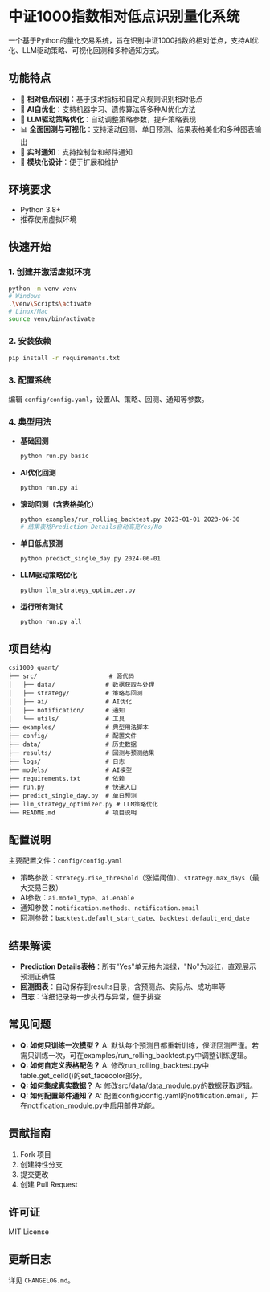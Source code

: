 # 中证1000指数相对低点识别量化系统

一个基于Python的量化交易系统，旨在识别中证1000指数的相对低点，支持AI优化、LLM驱动策略、可视化回测和多种通知方式。

## 功能特点

- 🎯 **相对低点识别**：基于技术指标和自定义规则识别相对低点
- 🤖 **AI自优化**：支持机器学习、遗传算法等多种AI优化方法
- 🧠 **LLM驱动策略优化**：自动调整策略参数，提升策略表现
- 📊 **全面回测与可视化**：支持滚动回测、单日预测、结果表格美化和多种图表输出
- 📧 **实时通知**：支持控制台和邮件通知
- 🔧 **模块化设计**：便于扩展和维护

## 环境要求

- Python 3.8+
- 推荐使用虚拟环境

## 快速开始

### 1. 创建并激活虚拟环境

```bash
python -m venv venv
# Windows
.\venv\Scripts\activate
# Linux/Mac
source venv/bin/activate
```

### 2. 安装依赖

```bash
pip install -r requirements.txt
```

### 3. 配置系统

编辑 `config/config.yaml`，设置AI、策略、回测、通知等参数。

### 4. 典型用法

- **基础回测**
  ```bash
  python run.py basic
  ```
- **AI优化回测**
  ```bash
  python run.py ai
  ```
- **滚动回测（含表格美化）**
  ```bash
  python examples/run_rolling_backtest.py 2023-01-01 2023-06-30
  # 结果表格Prediction Details自动高亮Yes/No
  ```
- **单日低点预测**
  ```bash
  python predict_single_day.py 2024-06-01
  ```
- **LLM驱动策略优化**
  ```bash
  python llm_strategy_optimizer.py
  ```
- **运行所有测试**
  ```bash
  python run.py all
  ```

## 项目结构

```
csi1000_quant/
├── src/                    # 源代码
│   ├── data/              # 数据获取与处理
│   ├── strategy/          # 策略与回测
│   ├── ai/                # AI优化
│   ├── notification/      # 通知
│   └── utils/             # 工具
├── examples/              # 典型用法脚本
├── config/                # 配置文件
├── data/                  # 历史数据
├── results/               # 回测与预测结果
├── logs/                  # 日志
├── models/                # AI模型
├── requirements.txt       # 依赖
├── run.py                 # 快速入口
├── predict_single_day.py  # 单日预测
├── llm_strategy_optimizer.py # LLM策略优化
└── README.md              # 项目说明
```

## 配置说明

主要配置文件：`config/config.yaml`
- 策略参数：`strategy.rise_threshold`（涨幅阈值）、`strategy.max_days`（最大交易日数）
- AI参数：`ai.model_type`、`ai.enable`
- 通知参数：`notification.methods`、`notification.email`
- 回测参数：`backtest.default_start_date`、`backtest.default_end_date`

## 结果解读

- **Prediction Details表格**：所有"Yes"单元格为淡绿，"No"为淡红，直观展示预测正确性
- **回测图表**：自动保存到results目录，含预测点、实际点、成功率等
- **日志**：详细记录每一步执行与异常，便于排查

## 常见问题

- **Q: 如何只训练一次模型？**
  A: 默认每个预测日都重新训练，保证回测严谨。若需只训练一次，可在examples/run_rolling_backtest.py中调整训练逻辑。
- **Q: 如何自定义表格配色？**
  A: 修改run_rolling_backtest.py中table.get_celld()的set_facecolor部分。
- **Q: 如何集成真实数据？**
  A: 修改src/data/data_module.py的数据获取逻辑。
- **Q: 如何配置邮件通知？**
  A: 配置config/config.yaml的notification.email，并在notification_module.py中启用邮件功能。

## 贡献指南

1. Fork 项目
2. 创建特性分支
3. 提交更改
4. 创建 Pull Request

## 许可证

MIT License

## 更新日志

详见 `CHANGELOG.md`。


